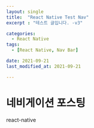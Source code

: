 ```yaml
---
layout: single
title:  "React Native Test Nav"
excerpt : "테스트 글입니다. -v3"

categories:
  - React Native
tags: 
  - [React Native, Nav Bar]

date: 2021-09-21
last_modified_at: 2021-09-21

---
```


# 네비게이션 포스팅
react-native
